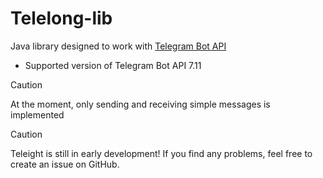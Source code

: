 # Telelong-lib

Java library designed to work with [Telegram Bot API](https://core.telegram.org/bots/api)
- Supported version of Telegram Bot API 7.11

> [!CAUTION]
>
> At the moment, only sending and receiving simple messages is implemented

> [!CAUTION]
>
> Teleight is still in early development!
> If you find any problems, feel free to create an issue on GitHub.
